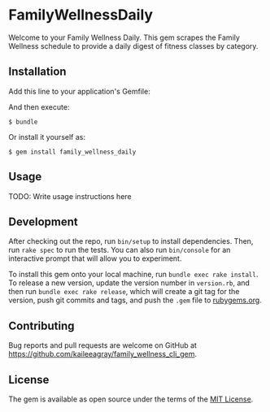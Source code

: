 # FamilyWellnessDaily

Welcome to your Family Wellness Daily. This gem scrapes the Family Wellness schedule to provide a daily digest of fitness classes by category.

## Installation

Add this line to your application's Gemfile:


And then execute:

    $ bundle

Or install it yourself as:

    $ gem install family_wellness_daily

## Usage

TODO: Write usage instructions here

## Development

After checking out the repo, run `bin/setup` to install dependencies. Then, run `rake spec` to run the tests. You can also run `bin/console` for an interactive prompt that will allow you to experiment.

To install this gem onto your local machine, run `bundle exec rake install`. To release a new version, update the version number in `version.rb`, and then run `bundle exec rake release`, which will create a git tag for the version, push git commits and tags, and push the `.gem` file to [rubygems.org](https://rubygems.org).

## Contributing

Bug reports and pull requests are welcome on GitHub at https://github.com/kaileeagray/family_wellness_cli_gem.


## License

The gem is available as open source under the terms of the [MIT License](http://opensource.org/licenses/MIT).
